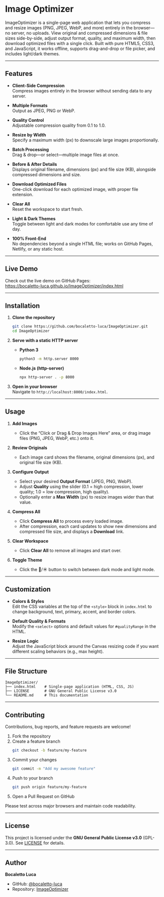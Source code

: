 # Image Optimizer

ImageOptimizer is a single-page web application that lets you compress and resize images (PNG, JPEG, WebP, and more) entirely in the browser—no server, no uploads. View original and compressed dimensions & file sizes side-by-side, adjust output format, quality, and maximum width, then download optimized files with a single click. Built with pure HTML5, CSS3, and JavaScript, it works offline, supports drag-and-drop or file picker, and includes light/dark themes.

---

## Features

- **Client-Side Compression**  
  Compress images entirely in the browser without sending data to any server.

- **Multiple Formats**  
  Output as JPEG, PNG or WebP.

- **Quality Control**  
  Adjustable compression quality from 0.1 to 1.0.

- **Resize by Width**  
  Specify a maximum width (px) to downscale large images proportionally.

- **Batch Processing**  
  Drag & drop—or select—multiple image files at once.

- **Before & After Details**  
  Displays original filename, dimensions (px) and file size (KB), alongside compressed dimensions and size.

- **Download Optimized Files**  
  One-click download for each optimized image, with proper file extension.

- **Clear All**  
  Reset the workspace to start fresh.

- **Light & Dark Themes**  
  Toggle between light and dark modes for comfortable use any time of day.

- **100% Front-End**  
  No dependencies beyond a single HTML file; works on GitHub Pages, Netlify, or any static host.

---

## Live Demo

Check out the live demo on GitHub Pages:  
https://bocaletto-luca.github.io/ImageOptimizer/index.html

---

## Installation

1. **Clone the repository**  
   ```bash
   git clone https://github.com/bocaletto-luca/ImageOptimizer.git
   cd ImageOptimizer
   ```

2. **Serve with a static HTTP server**  
   - **Python 3**  
     ```bash
     python3 -m http.server 8000
     ```
   - **Node.js (http-server)**  
     ```bash
     npx http-server . -p 8000
     ```

3. **Open in your browser**  
   Navigate to `http://localhost:8000/index.html`.

---

## Usage

1. **Add Images**  
   - Click the “Click or Drag & Drop Images Here” area, or drag image files (PNG, JPEG, WebP, etc.) onto it.

2. **Review Originals**  
   - Each image card shows the filename, original dimensions (px), and original file size (KB).

3. **Configure Output**  
   - Select your desired **Output Format** (JPEG, PNG, WebP).
   - Adjust **Quality** using the slider (0.1 = high compression, lower quality; 1.0 = low compression, high quality).
   - Optionally enter a **Max Width** (px) to resize images wider than that value.

4. **Compress All**  
   - Click **Compress All** to process every loaded image.  
   - After compression, each card updates to show new dimensions and compressed file size, and displays a **Download** link.

5. **Clear Workspace**  
   - Click **Clear All** to remove all images and start over.

6. **Toggle Theme**  
   - Click the 🌙/☀️ button to switch between dark mode and light mode.

---

## Customization

- **Colors & Styles**  
  Edit the CSS variables at the top of the `<style>` block in `index.html` to change background, text, primary, accent, and border colors.

- **Default Quality & Formats**  
  Modify the `<select>` options and default values for `#qualityRange` in the HTML.

- **Resize Logic**  
  Adjust the JavaScript block around the Canvas resizing code if you want different scaling behaviors (e.g., max height).

---

## File Structure

```
ImageOptimizer/
├── index.html    # Single-page application (HTML, CSS, JS)
├── LICENSE       # GNU General Public License v3.0
└── README.md     # This documentation
```

---

## Contributing

Contributions, bug reports, and feature requests are welcome!

1. Fork the repository  
2. Create a feature branch  
   ```bash
   git checkout -b feature/my-feature
   ```
3. Commit your changes  
   ```bash
   git commit -m "Add my awesome feature"
   ```
4. Push to your branch  
   ```bash
   git push origin feature/my-feature
   ```
5. Open a Pull Request on GitHub

Please test across major browsers and maintain code readability.

---

## License

This project is licensed under the **GNU General Public License v3.0** (GPL-3.0). See [LICENSE](LICENSE) for details.

---

## Author

**Bocaletto Luca**  
- GitHub: [@bocaletto-luca](https://github.com/bocaletto-luca)  
- Repository: [ImageOptimizer](https://github.com/bocaletto-luca/ImageOptimizer)
